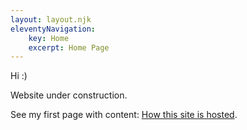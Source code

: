 ```yaml
---
layout: layout.njk
eleventyNavigation:
    key: Home
    excerpt: Home Page
---
```


Hi :)

Website under construction.

See my first page with content: [How this site is hosted](./website/how-this-site-is-hosted).


